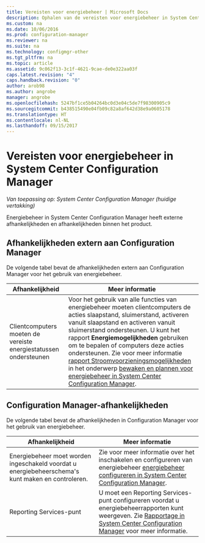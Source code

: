 ```yaml
---
title: Vereisten voor energiebeheer | Microsoft Docs
description: Ophalen van de vereisten voor energiebeheer in System Center Configuration Manager.
ms.custom: na
ms.date: 10/06/2016
ms.prod: configuration-manager
ms.reviewer: na
ms.suite: na
ms.technology: configmgr-other
ms.tgt_pltfrm: na
ms.topic: article
ms.assetid: 9c062f13-3c1f-4621-9cae-de0e322aa03f
caps.latest.revision: "4"
caps.handback.revision: "0"
author: arob98
ms.author: angrobe
manager: angrobe
ms.openlocfilehash: 5247bf1ce5b04264bc0d3e04c5de7f98300905c9
ms.sourcegitcommit: b438515490e04fb09c82a8af642d38e9a0605178
ms.translationtype: HT
ms.contentlocale: nl-NL
ms.lasthandoff: 09/15/2017
---
```

# <a name="prerequisites-for-power-management-in-system-center-configuration-manager"></a>Vereisten voor energiebeheer in System Center Configuration Manager

*Van toepassing op: System Center Configuration Manager (huidige vertakking)*

Energiebeheer in System Center Configuration Manager heeft externe afhankelijkheden en afhankelijkheden binnen het product.  

## <a name="dependencies-external-to-configuration-manager"></a>Afhankelijkheden extern aan Configuration Manager  
 De volgende tabel bevat de afhankelijkheden extern aan Configuration Manager voor het gebruik van energiebeheer.  

|Afhankelijkheid|Meer informatie|  
|----------------|----------------------|  
|Clientcomputers moeten de vereiste energiestatussen ondersteunen|Voor het gebruik van alle functies van energiebeheer moeten clientcomputers de acties slaapstand, sluimerstand, activeren vanuit slaapstand en activeren vanuit sluimerstand ondersteunen. U kunt het rapport **Energiemogelijkheden** gebruiken om te bepalen of computers deze acties ondersteunen. Zie voor meer informatie [rapport Stroomvoorzieningsmogelijkheden](../../../../core/clients/manage/power/monitor-and-plan-for-power-management.md#BKMK_Capabilites) in het onderwerp [bewaken en plannen voor energiebeheer in System Center Configuration Manager](../../../../core/clients/manage/power/monitor-and-plan-for-power-management.md).|  

## <a name="configuration-manager-dependencies"></a>Configuration Manager-afhankelijkheden  
 De volgende tabel bevat de afhankelijkheden in Configuration Manager voor het gebruik van energiebeheer.  

|Afhankelijkheid|Meer informatie|  
|----------------|----------------------|  
|Energiebeheer moet worden ingeschakeld voordat u energiebeheerschema's kunt maken en controleren.|Zie voor meer informatie over het inschakelen en configureren van energiebeheer [energiebeheer configureren in System Center Configuration Manager](../../../../core/clients/manage/power/configuring-power-management.md).|  
|Reporting Services-punt|U moet een Reporting Services-punt configureren voordat u energiebeheerrapporten kunt weergeven. Zie [Rapportage in System Center Configuration Manager](../../../../core/servers/manage/reporting.md) voor meer informatie.|  
